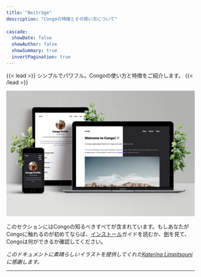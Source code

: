 ```yaml
---
title: "Beiträge"
description: "Congoの特徴とその使い方について"

cascade:
  showDate: false
  showAuthor: false
  showSummary: true
  invertPagination: true
---
```


{{< lead >}}
シンプルでパワフル。Congoの使い方と特徴をご紹介します。
{{< /lead >}}

![Screenshots of Congo on an iPhone, iPad and MacBook](screenshot.png)

このセクションにはCongoの知るべきすべてが含まれています。もしあなたがCongoに触れるのが初めてならば、[インストール](}})ガイドを読むか、[例]()を見て、Congoは何ができるか確認してください。

_このドキュメントに素晴らしいイラストを提供してくれた[Katerina Limpitsouni](https://ninalimpi.com)に感謝します。_

---
